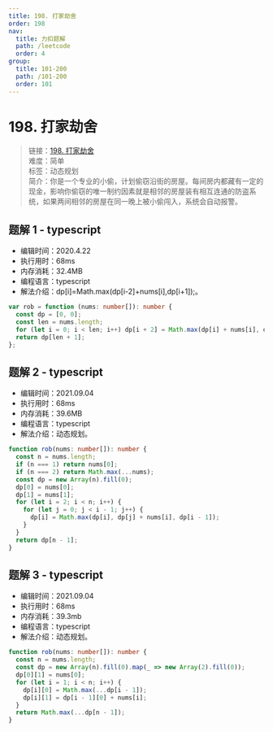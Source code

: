 ```yaml
---
title: 198. 打家劫舍
order: 198
nav:
  title: 力扣题解
  path: /leetcode
  order: 4
group:
  title: 101-200
  path: /101-200
  order: 101
---
```


# 198. 打家劫舍

> 链接：[198. 打家劫舍](https://leetcode-cn.com/problems/house-robber/)  
> 难度：简单  
> 标签：动态规划  
> 简介：你是一个专业的小偷，计划偷窃沿街的房屋。每间房内都藏有一定的现金，影响你偷窃的唯一制约因素就是相邻的房屋装有相互连通的防盗系统，如果两间相邻的房屋在同一晚上被小偷闯入，系统会自动报警。

## 题解 1 - typescript

- 编辑时间：2020.4.22
- 执行用时：68ms
- 内存消耗：32.4MB
- 编程语言：typescript
- 解法介绍：dp[i]=Math.max(dp[i-2]+nums[i],dp[i+1]);。

```typescript
var rob = function (nums: number[]): number {
  const dp = [0, 0];
  const len = nums.length;
  for (let i = 0; i < len; i++) dp[i + 2] = Math.max(dp[i] + nums[i], dp[i + 1]);
  return dp[len + 1];
};
```

## 题解 2 - typescript

- 编辑时间：2021.09.04
- 执行用时：68ms
- 内存消耗：39.6MB
- 编程语言：typescript
- 解法介绍：动态规划。

```typescript
function rob(nums: number[]): number {
  const n = nums.length;
  if (n === 1) return nums[0];
  if (n === 2) return Math.max(...nums);
  const dp = new Array(n).fill(0);
  dp[0] = nums[0];
  dp[1] = nums[1];
  for (let i = 2; i < n; i++) {
    for (let j = 0; j < i - 1; j++) {
      dp[i] = Math.max(dp[i], dp[j] + nums[i], dp[i - 1]);
    }
  }
  return dp[n - 1];
}
```

## 题解 3 - typescript

- 编辑时间：2021.09.04
- 执行用时：68ms
- 内存消耗：39.3mb
- 编程语言：typescript
- 解法介绍：动态规划。

```typescript
function rob(nums: number[]): number {
  const n = nums.length;
  const dp = new Array(n).fill(0).map(_ => new Array(2).fill(0));
  dp[0][1] = nums[0];
  for (let i = 1; i < n; i++) {
    dp[i][0] = Math.max(...dp[i - 1]);
    dp[i][1] = dp[i - 1][0] + nums[i];
  }
  return Math.max(...dp[n - 1]);
}
```
